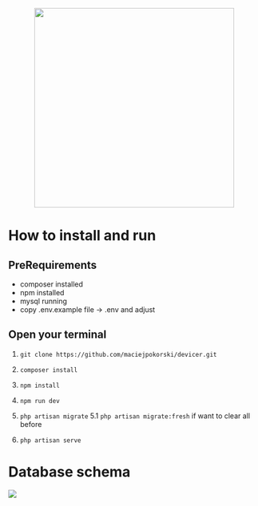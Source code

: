 
<p  align="center"><a  href="https://laravel.com"  target="_blank"><img  src="https://raw.githubusercontent.com/laravel/art/master/logo-lockup/5%20SVG/2%20CMYK/1%20Full%20Color/laravel-logolockup-cmyk-red.svg"  width="400"></a></p>

  

# How to install and run

  

## PreRequirements
* composer installed
* npm installed
* mysql running
* copy .env.example file -> .env and adjust

  

## Open your terminal


1.  ```git clone https://github.com/maciejpokorski/devicer.git```

2.  ```composer install```

3.  ```npm install```

4.  ```npm run dev```
5. ```php artisan migrate```
5.1  ```php artisan migrate:fresh``` if want to clear all before

6.  ```php artisan serve```

# Database schema


<img  src="https://i.imgur.com/fl0Qn6o.png">
